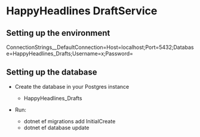 # HappyHeadlines DraftService

## Setting up the environment
ConnectionStrings__DefaultConnection=Host=localhost;Port=5432;Database=HappyHeadlines_Drafts;Username=x;Password=

## Setting up the database
+ Create the database in your Postgres instance
    - HappyHeadlines_Drafts

+ Run: 
  + dotnet ef migrations add InitialCreate
  + dotnet ef database update